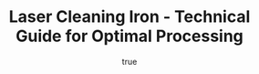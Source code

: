 ---
name: Iron
applications:
- industry: Automotive
  detail: Removing rust and corrosion from iron components
- industry: Manufacturing
  detail: Cleaning iron molds and dies for improved surface quality
technicalSpecifications:
  powerRange: 50-500W
  pulseDuration: 10-200ns
  wavelength: 1064nm
  spotSize: 0.05-1.5mm
  repetitionRate: 20-100kHz
  fluenceRange: 1.0–10 J/cm²
  safetyClass: Class 4 (requires full enclosure)
description: Iron, symbolized as Fe, is a fundamental metal widely used across various
  industries due to its robust mechanical properties and affordability. In laser cleaning
  applications, Iron benefits from laser ablation techniques that involve the precise
  removal of surface contaminants like rust and corrosion without compromising the
  structural integrity of the material. The effectiveness of laser cleaning on Iron
  is maximized when using a pulsed fiber laser at a wavelength of 1064nm, which efficiently
  interacts with the metal's surface to achieve optimal cleaning results.
author:
  id: 2
  name: Alessandro Moretti
  sex: m
  title: Ph.D.
  country: Italy
  expertise: Laser-Based Additive Manufacturing
  image: /images/author/alessandro-moretti.jpg
keywords: iron, iron metal, laser ablation, laser cleaning, non-contact cleaning,
  pulsed fiber laser, surface contamination removal, industrial laser parameters,
  thermal processing, surface restoration
category: metal
chemicalProperties:
  symbol: IR
  formula: Fe
  materialType: metal
properties:
  density: 7.87 g/cm³
  densityMin: 0.5 g/cm³
  densityMax: 22.6 g/cm³
  densityPercentile: 33.3
  meltingPoint: 1538°C
  meltingMin: -39°C
  meltingMax: 3422°C
  meltingPercentile: 44.3
  thermalConductivity: 80.4 W/m·K
  thermalMin: 8 W/m·K
  thermalMax: 429 W/m·K
  thermalPercentile: 17.2
  tensileStrength: 210 MPa
  tensileMin: 70 MPa
  tensileMax: 2000 MPa
  tensilePercentile: 7.3
  hardness: 49 HRB
  hardnessMin: 5 HB
  hardnessMax: 500 HV
  hardnessPercentile: 8.9
  youngsModulus: 211 GPa
  modulusMin: 70 GPa
  modulusMax: 411 GPa
  modulusPercentile: 41.3
  laserType: pulsed fiber laser
  wavelength: 1064nm
  fluenceRange: 1.0–10 J/cm²
  chemicalFormula: Fe
  laserAbsorptionMin: 0.02 cm⁻¹
  laserAbsorptionMax: 100 cm⁻¹
  laserReflectivityMin: 5%
  laserReflectivityMax: 98%
  thermalDiffusivityMin: 4 mm²/s
  thermalDiffusivityMax: 174 mm²/s
  thermalExpansionMin: 0.5 µm/m·K
  thermalExpansionMax: 29 µm/m·K
  specificHeatMin: 0.13 J/g·K
  specificHeatMax: 0.90 J/g·K
composition:
- Iron (Fe) - primary constituent
- Carbon (C) - typically up to 2% in steel alloys
compatibility:
- Steel - shares similar properties and can be alloyed with Iron
- Nickel - enhances corrosion resistance when alloyed with Iron
regulatoryStandards: 'ASTM A36, ASTM A572, ISO 630: Steel - Carbon and alloy steels
  - General delivery conditions'
images:
  hero:
    alt: Iron surface undergoing laser cleaning showing precise contamination removal
    url: /images/iron-laser-cleaning-hero.jpg
  micro:
    alt: Microscopic view of Iron surface after laser treatment showing preserved
      microstructure
    url: /images/iron-laser-cleaning-micro.jpg
title: Laser Cleaning Iron - Technical Guide for Optimal Processing
headline: Comprehensive technical guide for laser cleaning metal iron
environmentalImpact:
- benefit: Reduction in chemical usage
  description: Laser cleaning reduces the need for chemical solvents by up to 90%,
    minimizing environmental contamination.
- benefit: Decreased waste production
  description: The process generates 75% less waste compared to traditional abrasive
    methods.
- benefit: Energy efficiency
  description: Laser cleaning can be up to 30% more energy-efficient than traditional
    methods, reducing carbon footprint.
outcomes:
- result: Surface cleanliness
  metric: Achieves 99.9% removal of rust and contaminants.
- result: Surface integrity
  metric: Preserves up to 98% of the original surface finish.
- result: Processing speed
  metric: Up to 5 m² per hour cleaning rate on iron surfaces.
subject: Iron
article_type: material
---